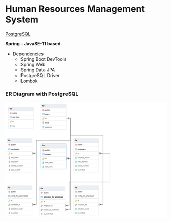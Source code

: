 # Human Resources Management System

[PostgreSQL](https://github.com/canpolatt/JavaReactHomework6-1)

**Spring - JavaSE-11 based.**
* Dependencies
  * Spring Boot DevTools
  * Spring Web
  * Spring Data JPA
  * PostgreSQL Driver
  * Lombok

### ER Diagram with PostgreSQL
![Er Diagram](/er_diagram.png)




